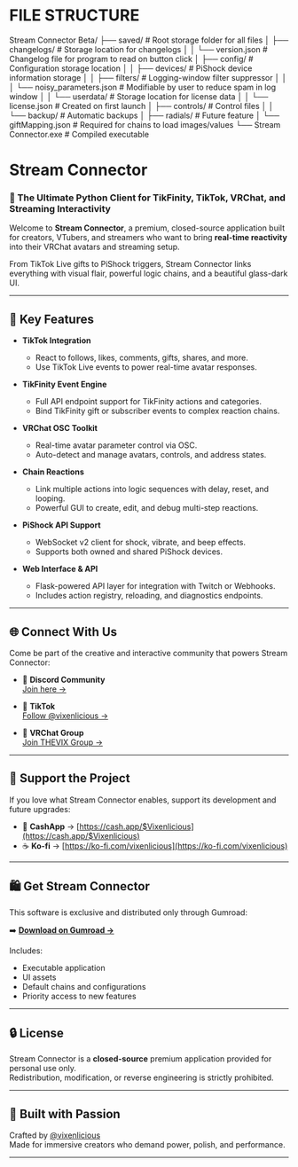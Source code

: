 # FILE STRUCTURE
Stream Connector Beta/
├── saved/                         # Root storage folder for all files
│   ├── changelogs/                # Storage location for changelogs
│   │   └── version.json           # Changelog file for program to read on button click
│   ├── config/                    # Configuration storage location
│   │   ├── devices/               # PiShock device information storage
│   │   ├── filters/               # Logging-window filter suppressor
│   │   │   └── noisy_parameters.json  # Modifiable by user to reduce spam in log window
│   │   └── userdata/              # Storage location for license data
│   │       └── license.json       # Created on first launch
│   ├── controls/                  # Control files
│   │   └── backup/                # Automatic backups
│   ├── radials/                   # Future feature
│   └── giftMapping.json           # Required for chains to load images/values
└── Stream Connector.exe           # Compiled executable


# Stream Connector

### 🔗 The Ultimate Python Client for TikFinity, TikTok, VRChat, and Streaming Interactivity

Welcome to **Stream Connector**, a premium, closed-source application built for creators, VTubers, and streamers who want to bring **real-time reactivity** into their VRChat avatars and streaming setup.

From TikTok Live gifts to PiShock triggers, Stream Connector links everything with visual flair, powerful logic chains, and a beautiful glass-dark UI.

---

## 🌟 Key Features

- **TikTok Integration**
  - React to follows, likes, comments, gifts, shares, and more.
  - Use TikTok Live events to power real-time avatar responses.

- **TikFinity Event Engine**
  - Full API endpoint support for TikFinity actions and categories.
  - Bind TikFinity gift or subscriber events to complex reaction chains.

- **VRChat OSC Toolkit**
  - Real-time avatar parameter control via OSC.
  - Auto-detect and manage avatars, controls, and address states.

- **Chain Reactions**
  - Link multiple actions into logic sequences with delay, reset, and looping.
  - Powerful GUI to create, edit, and debug multi-step reactions.

- **PiShock API Support**
  - WebSocket v2 client for shock, vibrate, and beep effects.
  - Supports both owned and shared PiShock devices.

- **Web Interface & API**
  - Flask-powered API layer for integration with Twitch or Webhooks.
  - Includes action registry, reloading, and diagnostics endpoints.

---

## 🌐 Connect With Us

Come be part of the creative and interactive community that powers Stream Connector:

- 💬 **Discord Community**  
  [Join here →](https://discord.com/invite/6YCQG8N7fv)

- 📱 **TikTok**  
  [Follow @vixenlicious →](https://www.tiktok.com/@vixenlicious)

- 🧠 **VRChat Group**  
  [Join THEVIX Group →](https://vrc.group/THEVIX.5990)

---

## 💖 Support the Project

If you love what Stream Connector enables, support its development and future upgrades:

- 💸 **CashApp** → [https://cash.app/$Vixenlicious](https://cash.app/$Vixenlicious)
- ☕ **Ko-fi** → [https://ko-fi.com/vixenlicious](https://ko-fi.com/vixenlicious)

---

## 🛍️ Get Stream Connector

This software is exclusive and distributed only through Gumroad:

➡️ **[Download on Gumroad →](https://vixenlicious.gumroad.com/)**

Includes:
- Executable application
- UI assets
- Default chains and configurations
- Priority access to new features

---

## 🔒 License

Stream Connector is a **closed-source** premium application provided for personal use only.  
Redistribution, modification, or reverse engineering is strictly prohibited.

---

## 🧠 Built with Passion

Crafted by [@vixenlicious](https://www.tiktok.com/@vixenlicious)  
Made for immersive creators who demand power, polish, and performance.

---
